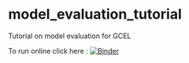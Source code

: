 # model_evaluation_tutorial
Tutorial on model evaluation for GCEL

To run online click here : [![Binder](https://mybinder.org/badge_logo.svg)](https://mybinder.org/v2/gh/vmyrgiotis/model_evaluation_tutorial/master?filepath=model_evaluation_notebook.ipynb)
